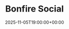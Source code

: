 ---
title: "Bonfire Social"
date: 2025-11-05T19:00:00+00:00
lng: "-1.1976613633106923"
lat: "52.940099926531374"
--- 
